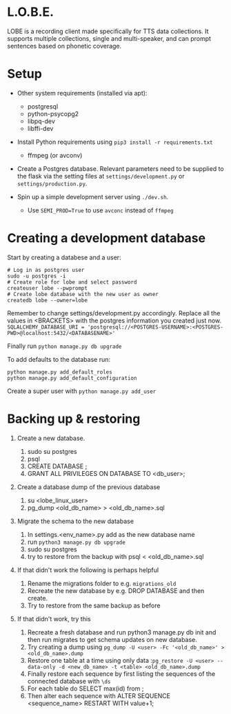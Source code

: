 # L.O.B.E.
LOBE is a recording client made specifically for TTS data collections. It supports multiple collections, single and multi-speaker, and can prompt sentences based on phonetic coverage.

# Setup
* Other system requirements (installed via apt):
    * postgresql
    * python-psycopg2
    * libpq-dev
    * libffi-dev

* Install Python requirements using `pip3 install -r requirements.txt`
    * ffmpeg (or avconv)

* Create a Postgres database. Relevant parameters need to be supplied to the flask via the setting files at `settings/development.py` or `settings/production.py`.
* Spin up a simple development server using `./dev.sh`.
    * Use `SEMI_PROD=True` to use `avconc` instead of `ffmpeg`
# Creating a development database
Start by creating a databese and a user:

```
# Log in as postgres user
sudo -u postgres -i
# Create role for lobe and select password
createuser lobe --pwprompt
# Create lobe database with the new user as owner
createdb lobe --owner=lobe
```
Remember to change settings/development.py accordingly. Replace all the values in \<BRACKETS\> with the postgres information you created just now.
`SQLALCHEMY_DATABASE_URI = 'postgresql://<POSTGRES-USERNAME>:<POSTGRES-PWD>@localhost:5432/<DATABASENAME>'`

Finally run `python manage.py db upgrade`

To add defaults to the database run:

```
python manage.py add_default_roles
python manage.py add_default_configuration
```

Create a super user with `python manage.py add_user`

# Backing up & restoring
1. Create a new database.
    1. sudo su postgres
    2. psql
    3. CREATE DATABASE <name>;
    4. GRANT ALL PRIVILEGES ON DATABASE <name> TO <db_user>;

2. Create a database dump of the previous database
    1. su <lobe_linux_user>
    2. pg_dump <old_db_name> > <old_db_name>.sql

3. Migrate the schema to the new database
    1. In settings.<env_name>.py add <name> as the new database name
    2. run `python3 manage.py db upgrade`
    3. sudo su postgres
    4. try to restore from the backup with psql <name> < <old_db_name>.sql

4. If that didn't work the following is perhaps helpful
    1. Rename the migrations folder to e.g. `migrations_old`
    2. Recreate the new database by e.g. DROP DATABASE <name> and then create.
    3. Try to restore from the same backup as before

5. If that didn't work, try this
    1. Recreate a fresh database and run python3 manage.py db init and then run migrates to get schema updates on new database.
    2. Try creating a dump using `pg_dump -U <user> -Fc '<old_db_name>' > <old_db_name>.dump`
    3. Restore one table at a time using only data :`pg_restore -U <user> --data-only -d <new_db_name> -t <table> <old_db_name>.dump`
    4. Finally restore each sequence by first listing the sequences of the connected database with `\ds`
    5. For each table do SELECT max(id) from <table>;
    6. Then alter each sequence with ALTER SEQUENCE <sequence_name> RESTART WITH value+1;
